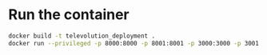 # Run the container

```bash
docker build -t televolution_deployment .
docker run --privileged -p 8000:8000 -p 8001:8001 -p 3000:3000 -p 3001:3001 televolution_deployment
```